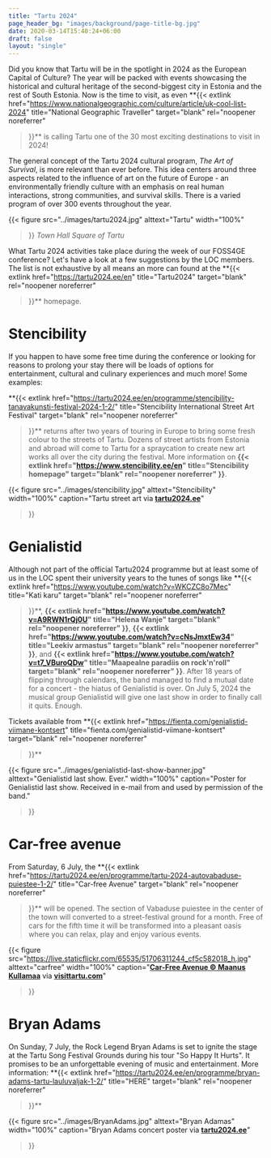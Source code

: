 ```yaml
---
title: "Tartu 2024"
page_header_bg: "images/background/page-title-bg.jpg"
date: 2020-03-14T15:40:24+06:00
draft: false
layout: "single"
---
```


Did you know that Tartu will be in the spotlight in 2024 as the European Capital
of Culture? The year will be packed with events showcasing the historical and
cultural heritage of the second-biggest city in Estonia and the rest of South
Estonia. Now is the time to visit, as even
**{{<
  extlink href="https://www.nationalgeographic.com/culture/article/uk-cool-list-2024"
  title="National Geographic Traveller"
  target="blank"
  rel="noopener noreferrer"
>}}** is calling Tartu one of the 30 most exciting destinations to visit in 2024!

The general concept of the Tartu 2024 cultural program, *The Art of Survival*,
is more relevant than ever before. This idea centers around three aspects
related to the influence of art on the future of Europe - an environmentally
friendly culture with an emphasis on real human interactions, strong communities,
and survival skills. There is a varied program of over 300 events throughout the
year.

{{< figure
    src="../images/tartu2024.jpg"
    alttext="Tartu"
    width="100%"
>}}
*Town Hall Square of Tartu*

What Tartu 2024 activities take place during the week of our FOSS4GE
conference? Let's have a look at a few suggestions by the LOC members. The list
is not exhaustive by all means an more can found at the
**{{<
  extlink href="https://tartu2024.ee/en"
  title="Tartu2024"
  target="blank"
  rel="noopener noreferrer"
>}}** homepage.


# Stencibility

If you happen to have some free time during the conference or looking for
reasons to prolong your stay there will be loads of options for entertainment,
cultural and culinary experiences and much more! Some examples:

**{{<
  extlink href="https://tartu2024.ee/en/programme/stencibility-tanavakunsti-festival-2024-1-2/"
  title="Stencibility International Street Art Festival"
  target="blank"
  rel="noopener noreferrer"
>}}** returns after two years of touring in Europe to bring some fresh colour
to the streets of Tartu. Dozens of street artists from Estonia and abroad will
come to Tartu for a spraycation to create new art works all over the city
during the festival. More information on
**{{<
  extlink href="https://www.stencibility.ee/en"
  title="Stencibility homepage"
  target="blank"
  rel="noopener noreferrer"
>}}**.


{{< figure
    src="../images/stencibility.jpg"
    alttext="Stencibility"
    width="100%"
    caption="Tartu street art via [**tartu2024.ee**](https://tartu2024.ee/en/programme/stencibility-tanavakunsti-festival-2024-1-2/)"
>}}

# Genialistid
Although not part of the official Tartu2024 programme but at least some
of us in the LOC spent their university years to the tunes of songs like
**{{<
  extlink href="https://www.youtube.com/watch?v=WKCZC8o7Mec"
  title="Kati karu"
  target="blank"
  rel="noopener noreferrer"
>}}**,
**{{<
  extlink href="https://www.youtube.com/watch?v=A9RWN1rQj0U"
  title="Helena Wanje"
  target="blank"
  rel="noopener noreferrer"
>}}**,
**{{<
  extlink href="https://www.youtube.com/watch?v=cNsJmxtEw34"
  title="Leekiv armastus"
  target="blank"
  rel="noopener noreferrer"
>}}**, and
**{{<
  extlink href="https://www.youtube.com/watch?v=t7_VBuroQDw"
  title="Maapealne paradiis on rock'n'roll"
  target="blank"
  rel="noopener noreferrer"
>}}**. After 18 years of flipping through calendars, the band managed to find a
mutual date for a concert - the hiatus of Genialistid is over. On July 5, 2024 the
musical group Genialistid will give one last show in order to finally call it
quits. Enough.

Tickets available from
**{{<
  extlink href="https://fienta.com/genialistid-viimane-kontsert"
  title="fienta.com/genialistid-viimane-kontsert"
  target="blank"
  rel="noopener noreferrer"
>}}**

{{< figure
    src="../images/genialistid-last-show-banner.jpg"
    alttext="Genialistid last show. Ever."
    width="100%"
    caption="Poster for Genialistid last show. Received in e-mail from and used by permission of the band."
>}}

# Car-free avenue

From Saturday, 6 July, the
**{{<
  extlink href="https://tartu2024.ee/en/programme/tartu-2024-autovabaduse-puiestee-1-2/"
  title="Car-free Avenue"
  target="blank"
  rel="noopener noreferrer"
>}}** will be opened. The section of Vabaduse puiestee in the center of the town
will converted to a street-festival ground for a month. Free of cars for
the fifth time it will be transformed into a pleasant oasis where you can
relax, play and enjoy various events.

{{< figure
    src="https://live.staticflickr.com/65535/51706311244_cf5c582018_h.jpg"
    alttext="carfree"
    width="100%"
    caption="[**Car-Free Avenue © Maanus Kullamaa**](https://www.flickr.com/photos/visittartu/51706311244/) via [**visittartu.com**](https://visittartu.com/)"
>}}

# Bryan Adams
On Sunday, 7 July, the Rock Legend Bryan Adams is set to ignite the stage at
the Tartu Song Festival Grounds during his tour "So Happy It Hurts". It promises
to be an unforgettable evening of music and entertainment. More information:
**{{<
  extlink href="https://tartu2024.ee/en/programme/bryan-adams-tartu-lauluvaljak-1-2/"
  title="HERE"
  target="blank"
  rel="noopener noreferrer"
>}}**

{{< figure
    src="../images/BryanAdams.jpg"
    alttext="Bryan Adamas"
    width="100%"
    caption="Bryan Adams concert poster via [**tartu2024.ee**](https://tartu2024.ee/en/programme/bryan-adams-tartu-lauluvaljak-1-2/)"
>}}
